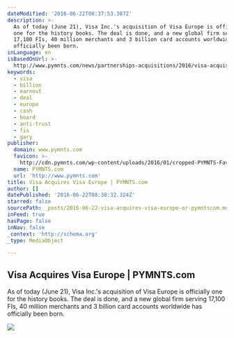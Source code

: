 ```yaml
---
dateModified: '2016-06-22T08:37:53.387Z'
description: >-
  As of today (June 21), Visa Inc.'s acquisition of Visa Europe is officially
  one for the history books. The deal is done, and a new global firm serving
  17,100 FIs, 40 million merchants and 3 billion card accounts worldwide has
  officially been born.
inLanguage: en
isBasedOnUrl: >-
  http://www.pymnts.com/news/partnerships-acquisitions/2016/visa-acquisition-visa-europe/
keywords:
  - visa
  - billion
  - earnout
  - deal
  - europe
  - cash
  - board
  - anti-trust
  - fis
  - gary
publisher:
  domain: www.pymnts.com
  favicon: >-
    http://cdn.pymnts.com/wp-content/uploads/2016/01/cropped-PYMNTS-Favicon1-192x192.jpg
  name: PYMNTS.com
  url: 'http://www.pymnts.com'
title: Visa Acquires Visa Europe | PYMNTS.com
author: []
datePublished: '2016-06-22T08:38:32.324Z'
starred: false
sourcePath: _posts/2016-06-22-visa-acquires-visa-europe-or-pymntscom.md
inFeed: true
hasPage: false
inNav: false
_context: 'http://schema.org'
_type: MediaObject

---
```

<article style=""><h1>Visa Acquires Visa Europe | PYMNTS.com</h1><p>As of today (June 21), Visa Inc.'s acquisition of Visa Europe is officially one for the history books. The deal is done, and a new global firm serving 17,100 FIs, 40 million merchants and 3 billion card accounts worldwide has officially been born.</p><img src="http://cdn.pymnts.com/wp-content/uploads/2016/06/Visa-Acquires-Visa-Europe-1000x563.jpg" /></article>